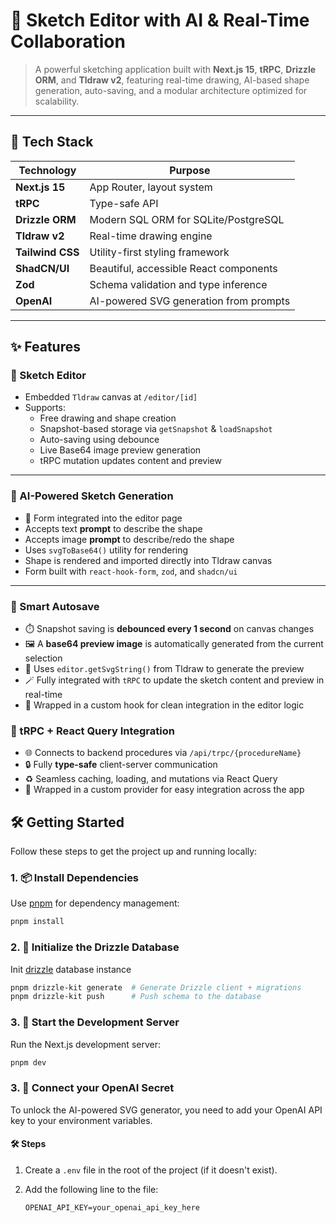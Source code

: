 # 🧠 Sketch Editor with AI & Real-Time Collaboration

> A powerful sketching application built with **Next.js 15**, **tRPC**, **Drizzle ORM**, and **Tldraw v2**, featuring real-time drawing, AI-based shape generation, auto-saving, and a modular architecture optimized for scalability.

---

## 🚀 Tech Stack

| Technology       | Purpose                                |
| ---------------- | -------------------------------------- |
| **Next.js 15**   | App Router, layout system              |
| **tRPC**         | Type-safe API                          |
| **Drizzle ORM**  | Modern SQL ORM for SQLite/PostgreSQL   |
| **Tldraw v2**    | Real-time drawing engine               |
| **Tailwind CSS** | Utility-first styling framework        |
| **ShadCN/UI**    | Beautiful, accessible React components |
| **Zod**          | Schema validation and type inference   |
| **OpenAI**       | AI-powered SVG generation from prompts |

---

## ✨ Features

### 📝 Sketch Editor

- Embedded `Tldraw` canvas at `/editor/[id]`
- Supports:
  - Free drawing and shape creation
  - Snapshot-based storage via `getSnapshot` & `loadSnapshot`
  - Auto-saving using debounce
  - Live Base64 image preview generation
  - tRPC mutation updates content and preview

---

### 🤖 AI-Powered Sketch Generation

- 🧠 Form integrated into the editor page
- Accepts text **prompt** to describe the shape
- Accepts image **prompt** to describe/redo the shape
- Uses `svgToBase64()` utility for rendering
- Shape is rendered and imported directly into Tldraw canvas
- Form built with `react-hook-form`, `zod`, and `shadcn/ui`

---

### 💾 Smart Autosave

- ⏱️ Snapshot saving is **debounced every 1 second** on canvas changes
- 🖼️ A **base64 preview image** is automatically generated from the current selection
- 🧠 Uses `editor.getSvgString()` from Tldraw to generate the preview
- 🪄 Fully integrated with `tRPC` to update the sketch content and preview in real-time
- 🧩 Wrapped in a custom hook for clean integration in the editor logic

### 🔌 tRPC + React Query Integration

- 🌐 Connects to backend procedures via `/api/trpc/{procedureName}`
- 🔒 Fully **type-safe** client-server communication
- ♻️ Seamless caching, loading, and mutations via React Query
- 🧩 Wrapped in a custom provider for easy integration across the app

## 🛠️ Getting Started

Follow these steps to get the project up and running locally:

### 1. 📦 Install Dependencies

Use [pnpm](https://pnpm.io/) for dependency management:

```bash
pnpm install
```

### 2. 🧱 Initialize the Drizzle Database

Init [drizzle](https://orm.drizzle.team/docs/get-started-sqlite) database instance

```bash
pnpm drizzle-kit generate  # Generate Drizzle client + migrations
pnpm drizzle-kit push      # Push schema to the database
```

### 3. 🚀 Start the Development Server

Run the Next.js development server:

```bash
pnpm dev
```

### 3. 🔑 Connect your OpenAI Secret

To unlock the AI-powered SVG generator, you need to add your OpenAI API key to your environment variables.

#### 🛠️ Steps

1. Create a `.env` file in the root of the project (if it doesn't exist).
2. Add the following line to the file:

   ```env
   OPENAI_API_KEY=your_openai_api_key_here
   ```
